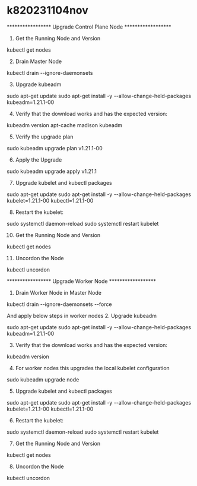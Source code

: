 # k820231104nov

***************** Upgrade Control Plane Node ******************



1. Get the Running Node and Version

kubectl get nodes



2. Drain Master Node

kubectl drain <node-to-drain> --ignore-daemonsets



3. Upgrade kubeadm

sudo apt-get update
sudo apt-get install -y --allow-change-held-packages kubeadm=1.21.1-00


4. Verify that the download works and has the expected version:

kubeadm version
apt-cache madison kubeadm


5. Verify the upgrade plan

sudo kubeadm upgrade plan v1.21.1-00



6. Apply the Upgrade

sudo kubeadm upgrade apply v1.21.1



7. Upgrade kubelet and kubectl packages

sudo apt-get update
sudo apt-get install -y --allow-change-held-packages kubelet=1.21.1-00 kubectl=1.21.1-00


8. Restart the kubelet:

sudo systemctl daemon-reload
sudo systemctl restart kubelet


10. Get the Running Node and Version

kubectl get nodes



11. Uncordon the Node

kubectl uncordon <node-to-uncordon>





***************** Upgrade Worker Node ******************



1. Drain Worker Node in Master Node

kubectl drain <node-to-drain> --ignore-daemonsets --force


And apply below steps in worker nodes
2. Upgrade kubeadm

sudo apt-get update
sudo apt-get install -y --allow-change-held-packages kubeadm=1.21.1-00

3. Verify that the download works and has the expected version:

kubeadm version



4. For worker nodes this upgrades the local kubelet configuration

sudo kubeadm upgrade node



5. Upgrade kubelet and kubectl packages

sudo apt-get update
sudo apt-get install -y --allow-change-held-packages kubelet=1.21.1-00 kubectl=1.21.1-00


6. Restart the kubelet:

sudo systemctl daemon-reload
sudo systemctl restart kubelet


7. Get the Running Node and Version

kubectl get nodes



8. Uncordon the Node

kubectl uncordon <node-to-uncordon>

